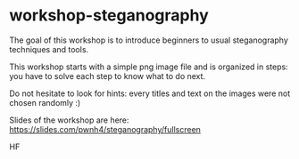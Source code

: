 # workshop-steganography

The goal of this workshop is to introduce beginners to usual steganography techniques and tools.

This workshop starts with a simple png image file and is organized in steps: you have to solve each step to know what to do next.

Do not hesitate to look for hints: every titles and text on the images were not chosen randomly :)

Slides of the workshop are here: <https://slides.com/pwnh4/steganography/fullscreen>

HF

